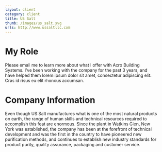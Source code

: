 ```yaml
---
layout: client
category: client
title: US Salt
thumb: /images/us_salt.svg
urls: http://www.ussaltllc.com
---
```


# My Role

Please email me to learn more about what I offer with Acro Building Systems. I’ve been working with the company for the past 3 years, and have helped them lorem ipsum dolor sit amet, consectetur adipiscing elit. Cras id risus eu elit rhoncus accumsan.

# Company Information

Even though US Salt manufactures what is one of the most natural products on earth, the range of human skills and technical resources required to accomplish this feat are enormous. Since the plant in Watkins Glen, New York was established, the company has been at the forefront of technical development and was the first in the country to have pioneered new purification methods, and continues to establish new industry standards for product purity, quality assurance, packaging and customer service.
